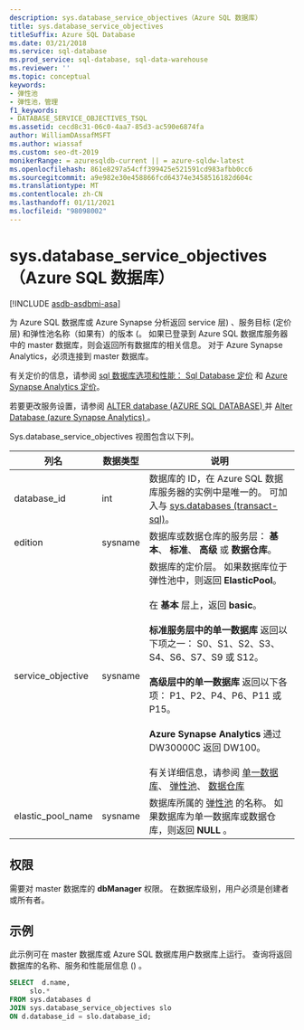 ```yaml
---
description: sys.database_service_objectives（Azure SQL 数据库）
title: sys.database_service_objectives
titleSuffix: Azure SQL Database
ms.date: 03/21/2018
ms.service: sql-database
ms.prod_service: sql-database, sql-data-warehouse
ms.reviewer: ''
ms.topic: conceptual
keywords:
- 弹性池
- 弹性池，管理
f1_keywords:
- DATABASE_SERVICE_OBJECTIVES_TSQL
ms.assetid: cecd8c31-06c0-4aa7-85d3-ac590e6874fa
author: WilliamDAssafMSFT
ms.author: wiassaf
ms.custom: seo-dt-2019
monikerRange: = azuresqldb-current || = azure-sqldw-latest
ms.openlocfilehash: 861e8297a54cff399425e521591cd983afbb0cc6
ms.sourcegitcommit: a9e982e30e458866fcd64374e3458516182d604c
ms.translationtype: MT
ms.contentlocale: zh-CN
ms.lasthandoff: 01/11/2021
ms.locfileid: "98098002"
---
```

# <a name="sysdatabase_service_objectives-azure-sql-database"></a>sys.database_service_objectives（Azure SQL 数据库）
[!INCLUDE [asdb-asdbmi-asa](../../includes/applies-to-version/asdb-asdbmi-asa.md)]

为 Azure SQL 数据库或 Azure Synapse 分析返回 service 层) 、服务目标 (定价层) 和弹性池名称（如果有）的版本 (。 如果已登录到 Azure SQL 数据库服务器中的 master 数据库，则会返回所有数据库的相关信息。 对于 Azure Synapse Analytics，必须连接到 master 数据库。  
  
  
 有关定价的信息，请参阅 [sql 数据库选项和性能： Sql Database 定价](https://azure.microsoft.com/pricing/details/sql-database/) 和 [Azure Synapse Analytics 定价](https://azure.microsoft.com/pricing/details/sql-data-warehouse/)。  
  
 若要更改服务设置，请参阅 [ALTER database (AZURE SQL DATABASE) ](../../t-sql/statements/alter-database-transact-sql.md) 并 [Alter Database (azure Synapse Analytics) ](../../t-sql/statements/alter-database-transact-sql.md?view=azure-sqldw-latest&preserve-view=true)。  
  
 Sys.database_service_objectives 视图包含以下列。  
  
|列名|数据类型|说明|  
|-----------------|---------------|-----------------|  
|database_id|int|数据库的 ID，在 Azure SQL 数据库服务器的实例中是唯一的。 可加入与 [sys.databases &#40;transact-sql&#41;](../../relational-databases/system-catalog-views/sys-databases-transact-sql.md)。|  
|edition|sysname|数据库或数据仓库的服务层： **基本**、 **标准**、 **高级** 或 **数据仓库**。|  
|service_objective|sysname|数据库的定价层。 如果数据库位于弹性池中，则返回 **ElasticPool**。<br /><br /> 在 **基本** 层上，返回 **basic**。<br /><br /> **标准服务层中的单一数据库** 返回以下项之一： S0、S1、S2、S3、S4、S6、S7、S9 或 S12。<br /><br /> **高级层中的单一数据库** 返回以下各项： P1、P2、P4、P6、P11 或 P15。<br /><br /> **Azure Synapse Analytics** 通过 DW30000C 返回 DW100。<br /><br /> 有关详细信息，请参阅 [单一数据库](/azure/sql-database/sql-database-dtu-resource-limits-single-databases/)、 [弹性池](/azure/sql-database/sql-database-dtu-resource-limits-elastic-pools/)、 [数据仓库](/azure/sql-data-warehouse/what-is-a-data-warehouse-unit-dwu-cdwu/)|  
|elastic_pool_name|sysname|数据库所属的 [弹性池](/azure/azure-sql/database/elastic-pool-overview) 的名称。 如果数据库为单一数据库或数据仓库，则返回 **NULL** 。|  
  
## <a name="permissions"></a>权限  
 需要对 master 数据库的 **dbManager** 权限。  在数据库级别，用户必须是创建者或所有者。  
  
## <a name="examples"></a>示例  
 此示例可在 master 数据库或 Azure SQL 数据库用户数据库上运行。 查询将返回数据库的名称、服务和性能层信息 () 。  
  
```sql  
SELECT  d.name,   
     slo.*    
FROM sys.databases d   
JOIN sys.database_service_objectives slo    
ON d.database_id = slo.database_id;  
  
```  
  
